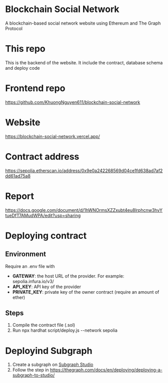 # Blockchain Social Network
A blockchain-based social network website using Ethereum and The Graph Protocol
# This repo
This is the backend of the website. It include the contract, database schema and deploy code
# Frontend repo
https://github.com/KhuongNguyen611/blockchain-social-network
# Website
https://blockchain-social-network.vercel.app/
# Contract address
https://sepolia.etherscan.io/address/0x9e0a242268569d04ce1fd638ad7af2dd61ad75a8
# Report
https://docs.google.com/document/d/1hWNOrmsXZZxubt4eu8lrphcnw3hvYtueDfT7AMudWPA/edit?usp=sharing
# Deploying contract
## Environment
Require an .env file with
- **GATEWAY**: the host URL of the provider. For example: sepolia.infura.io/v3/
- **API_KEY**: API key of the provider
- **PRIVATE_KEY**: private key of the owner contract (require an amount of ether)
## Steps
1. Compile the contract file (.sol)
2. Run npx hardhat script/deploy.js --network sepolia
# Deployind Subgraph
1. Create a subgraph on [Subgraph Studio](https://thegraph.com/studio/)
2. Follow the step in https://thegraph.com/docs/en/deploying/deploying-a-subgraph-to-studio/